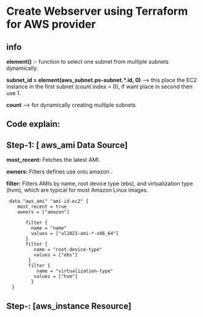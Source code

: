 # Create Webserver using Terraform for AWS provider

## info

**element()** :-  function to select one subnet from multiple subnets dynamically. 

**subnet_id = element(aws_subnet.ps-subnet.*.id, 0)**  -->  this place the EC2 instance in the first subnet (count.index = 0), if want place in second then use 1.

**count** --> for dynamically creating multiple subnets

## Code explain:

## Step-1: [ aws_ami Data Source]

**most_recent:**  Fetches the latest AMI.

**owners:** Filters defines use onlu amazon .

**filter:** Filters AMIs by name, root device type (ebs), and virtualization type (hvm), which are typical for most Amazon Linux images.

     data "aws_ami" "ami-id-ec2" {
        most_recent = true
        owners = ["amazon"]
    
           filter {
             name = "name"
             values = ["al2023-ami-*-x86_64"]
           }
           filter {
              name = "root-device-type"
              values = ["ebs"]
            }
            filter {
               name = "virtualization-type"
              values = ["hvm"]
             }
      }       


## Step-: [aws_instance Resource]
